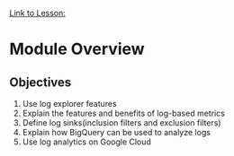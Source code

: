 [Link to Lesson:](https://www.cloudskillsboost.google/paths/15/course_templates/99/video/432504)

# Module Overview

## Objectives
01. Use log explorer features
02. Explain the features and benefits of log-based metrics
03. Define log sinks(inclusion filters and exclusion filters)
04. Explain how BigQuery can be used to analyze logs
05. Use log analytics on Google Cloud
